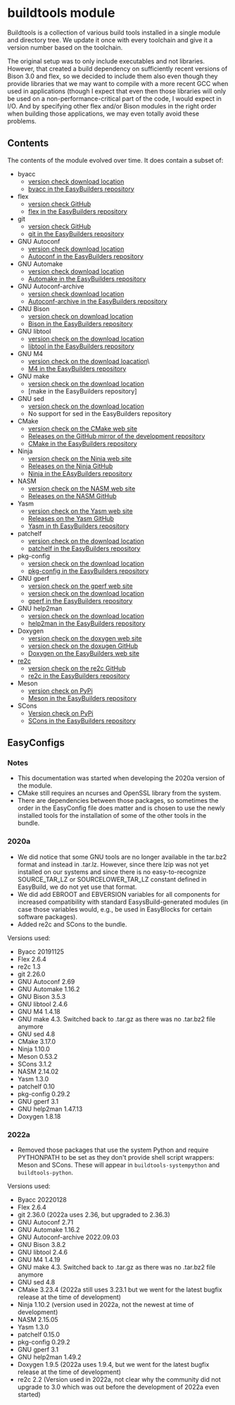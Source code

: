 # buildtools module

Buildtools is a collection of various build tools installed in a single module and 
directory tree. We update it once with every toolchain and give it a version number 
based on the toolchain.

The original setup was to only include executables and not libraries. However, that 
created a build dependency on sufficiently recent versions of Bison 3.0 and flex, so 
we decided to include them also even though they provide libraries that we may want 
to compile with a more recent GCC when used in applications (though I expect that 
even then those libraries will only be used on a non-performance-critical part of 
the code, I would expect in I/O. And by specifying other flex and/or Bison modules 
in the right order when building those applications, we may even totally avoid 
these problems.


## Contents

The contents of the module evolved over time. It does contain a subset of:
* byacc 
    * [version check download location](https://invisible-mirror.net/archives/byacc/)
    * [byacc in the EasyBuilders repository](https://github.com/easybuilders/easybuild-easyconfigs/tree/develop/easybuild/easyconfigs/b/byacc)
* flex 
    * [version check GitHub](https://github.com/westes/flex/releases)
    * [flex in the EasyBuilders repository](https://github.com/easybuilders/easybuild-easyconfigs/tree/develop/easybuild/easyconfigs/f/flex)
* git 
    * [version check GitHub](https://github.com/git/git/tags)
    * [git in the EasyBuilders repository](https://github.com/easybuilders/easybuild-easyconfigs/tree/develop/easybuild/easyconfigs/g/git)
* GNU Autoconf 
    * [version check download location](http://ftp.gnu.org/gnu/autoconf/)
    * [Autoconf in the EasyBuilders repository](https://github.com/easybuilders/easybuild-easyconfigs/tree/develop/easybuild/easyconfigs/a/Autoconf)
* GNU Automake
    * [version check download location](http://ftp.gnu.org/gnu/automake/)
    * [Automake in the EasyBuilders repository](https://github.com/easybuilders/easybuild-easyconfigs/tree/develop/easybuild/easyconfigs/a/Automake)
* GNU Autoconf-archive
    * [version check download location](https://ftp.gnu.org/gnu/autoconf-archive/)
    * [Autoconf-archive in the EasyBuilders repository](https://github.com/easybuilders/easybuild-easyconfigs/tree/develop/easybuild/easyconfigs/a/Autoconf-archive)
* GNU Bison 
    * [version check on download location](https://ftp.gnu.org/gnu/bison/)
    * [Bison in the EasyBuilders repository](https://github.com/easybuilders/easybuild-easyconfigs/tree/develop/easybuild/easyconfigs/b/Bison)
* GNU libtool 
    * [version check on the download location](https://www.gnu.org/software/libtool/)
    * [libtool in the EasyBuilders repository](https://github.com/easybuilders/easybuild-easyconfigs/tree/develop/easybuild/easyconfigs/l/libtool)
* GNU M4 
    * [version check on the download loacation](https://ftp.gnu.org/gnu/m4/)\
    * [M4 in the EasyBuilders repository](https://github.com/easybuilders/easybuild-easyconfigs/tree/develop/easybuild/easyconfigs/m/M4)
* GNU make 
    * [version check on the download location](http://ftp.gnu.org/gnu/make/)
    * [make in the EasyBuilders repository]
* GNU sed 
    * [version check on the download location](http://ftp.gnu.org/gnu/sed/)
    * No support for sed in the EasyBuilders repository
* CMake 
    * [version check on the CMake web site](http://www.cmake.org/)
    * [Releases on the GitHub mirror of the development repository](https://github.com/Kitware/CMake/releases)
    * [CMake in the EasyBuilders repository](https://github.com/easybuilders/easybuild-easyconfigs/tree/develop/easybuild/easyconfigs/c/CMake)
* Ninja 
    * [version check on the Ninja web site](https://ninja-build.org/)
    * [Releases on the Ninja GitHub](https://github.com/ninja-build/ninja/releases)
    * [Ninja in the EAsyBuilders repository](https://github.com/easybuilders/easybuild-easyconfigs/tree/develop/easybuild/easyconfigs//n/Ninja)
* NASM 
    * [version check on the NASM web site](http://www.nasm.us/)
    * [Releases on the NASM GitHub](https://github.com/netwide-assembler/nasm/tags)
* Yasm 
    * [version check on the Yasm web site](http://yasm.tortall.net/)
    * [Releases on the Yasm GitHub](https://github.com/yasm/yasm/releases)
    * [Yasm in th EasyBuilders repository](https://github.com/easybuilders/easybuild-easyconfigs/tree/develop/easybuild/easyconfigs//y/Yasm)
* patchelf 
    * [version check on the download location](https://github.com/NixOS/patchelf/releases)
    * [patchelf in the EasyBuilders repository](https://github.com/easybuilders/easybuild-easyconfigs/tree/develop/easybuild/easyconfigs//p/patchelf)
* pkg-config 
    * [version check on the download location](https://pkgconfig.freedesktop.org/releases/)
    * [pkg-config in the EasyBuilders repository](https://github.com/easybuilders/easybuild-easyconfigs/tree/develop/easybuild/easyconfigs//p/pkg-config)
* GNU gperf
    * [version check on the gperf web site](https://www.gnu.org/software/gperf/)
    * [version check on the download location](https://ftp.gnu.org/gnu/gperf/)
    * [gperf in the EasyBuilders repository](https://github.com/easybuilders/easybuild-easyconfigs/tree/develop/easybuild/easyconfigs//g/gperf)
* GNU help2man 
    * [version check on the download location](http://ftpmirror.gnu.org/help2man/)
    * [help2man in the EasyBuilders repository](https://github.com/easybuilders/easybuild-easyconfigs/tree/develop/easybuild/easyconfigs//h/help2man)
* Doxygen 
    * [version check on the doxygen web site](http://www.doxygen.nl/download.html)
    * [version check on the doxugen GitHub](https://github.com/doxygen/doxygen/tags)
    * [Doxygen on the EasyBuilders web site](https://github.com/easybuilders/easybuild-easyconfigs/tree/develop/easybuild/easyconfigs/d/Doxygen)
* [re2c](https://re2c.org/)
    * [version check on the re2c GitHub](https://github.com/skvadrik/re2c/releases)
    * [re2c in the EasyBuilders repository](https://github.com/easybuilders/easybuild-easyconfigs/tree/develop/easybuild/easyconfigs/r/re2c)
* Meson 
    * [version check on PyPi](https://pypi.org/project/meson/#history)
    * [Meson in the EasyBuilders repository](https://github.com/easybuilders/easybuild-easyconfigs/tree/develop/easybuild/easyconfigs/m/Meson)
* SCons
    * [Version check on PyPi](https://pypi.org/project/SCons/#history)
    * [SCons in the EasyBuilders repository](https://github.com/easybuilders/easybuild-easyconfigs/tree/develop/easybuild/easyconfigs/s/SCons)


## EasyConfigs

### Notes

* This documentation was started when developing the 2020a version of the module.
* CMake still requires an ncurses and OpenSSL library from the system.
* There are dependencies between those packages, so sometimes the order in the 
  EasyConfig file does matter and is chosen to use the newly installed tools
  for the installation of some of the other tools in the bundle.


### 2020a

* We did notice that some GNU tools are no longer available in the tar.bz2 format and 
  instead in .tar.lz. However, since there lzip was not yet installed on our systems 
  and since there is no easy-to-recognize SOURCE_TAR_LZ or SOURCELOWER_TAR_LZ constant
  defined in EasyBuild, we do not yet use that format.
* We did add EBROOT and EBVERSION variables for all components for increased compatibility
  with standard EasysBuild-generated modules (in case those variables would, e.g., 
  be used in EasyBlocks for certain software packages).
* Added re2c and SCons to the bundle.

Versions used:
* Byacc 20191125
* Flex 2.6.4
* re2c 1.3
* git 2.26.0 
* GNU Autoconf 2.69
* GNU Automake 1.16.2
* GNU Bison 3.5.3
* GNU libtool 2.4.6
* GNU M4 1.4.18
* GNU make 4.3. Switched back to .tar.gz as there was no .tar.bz2 file anymore
* GNU sed 4.8
* CMake 3.17.0
* Ninja 1.10.0
* Meson 0.53.2
* SCons 3.1.2
* NASM 2.14.02
* Yasm 1.3.0
* patchelf 0.10
* pkg-config 0.29.2
* GNU gperf 3.1
* GNU help2man 1.47.13
* Doxygen 1.8.18


### 2022a

* Removed those packages that use the system Python and require PYTHONPATH to be
  set as they don't provide shell script wrappers: Meson and SCons. These will
  appear in `buildtools-systempython` and `buildtools-python`.
  
Versions used:
* Byacc 20220128
* Flex 2.6.4
* git 2.36.0 (2022a uses 2.36, but upgraded to 2.36.3)
* GNU Autoconf 2.71
* GNU Automake 1.16.2
* GNU Autoconf-archive 2022.09.03
* GNU Bison 3.8.2
* GNU libtool 2.4.6
* GNU M4 1.4.19
* GNU make 4.3. Switched back to .tar.gz as there was no .tar.bz2 file anymore
* GNU sed 4.8
* CMake 3.23.4 (2022a still uses 3.23.1 but we went for the latest bugfix release at 
  the time of development)
* Ninja 1.10.2 (version used in 2022a, not the newest at time of development)
* NASM 2.15.05
* Yasm 1.3.0
* patchelf 0.15.0
* pkg-config 0.29.2
* GNU gperf 3.1
* GNU help2man 1.49.2
* Doxygen 1.9.5 (2022a uses 1.9.4, but we went for the latest bugfix release at the 
  time of development)
* re2c 2.2 (Version used in 2022a, not clear why the community did not upgrade to 3.0 
  which was out before the development of 2022a even started)






